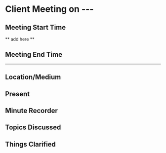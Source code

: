 # Client Meeting on ---

## Meeting Start Time

** add here **

## Meeting End Time

** ** 

## Location/Medium



## Present



## Minute Recorder



## Topics Discussed



## Things Clarified

